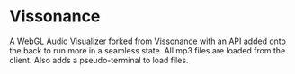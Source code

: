 # Vissonance
A WebGL Audio Visualizer forked from [Vissonance](https://github.com/tariqksoliman/Vissonance) with an API added onto the back to run more in a seamless state. All mp3 files are loaded from the client. Also adds a pseudo-terminal to load files.
